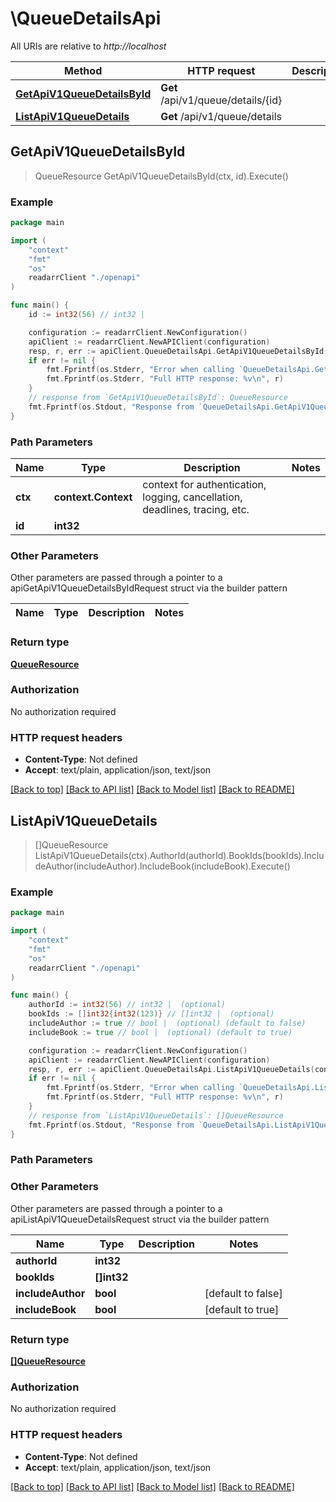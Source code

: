 # \QueueDetailsApi

All URIs are relative to *http://localhost*

Method | HTTP request | Description
------------- | ------------- | -------------
[**GetApiV1QueueDetailsById**](QueueDetailsApi.md#GetApiV1QueueDetailsById) | **Get** /api/v1/queue/details/{id} | 
[**ListApiV1QueueDetails**](QueueDetailsApi.md#ListApiV1QueueDetails) | **Get** /api/v1/queue/details | 



## GetApiV1QueueDetailsById

> QueueResource GetApiV1QueueDetailsById(ctx, id).Execute()



### Example

```go
package main

import (
    "context"
    "fmt"
    "os"
    readarrClient "./openapi"
)

func main() {
    id := int32(56) // int32 | 

    configuration := readarrClient.NewConfiguration()
    apiClient := readarrClient.NewAPIClient(configuration)
    resp, r, err := apiClient.QueueDetailsApi.GetApiV1QueueDetailsById(context.Background(), id).Execute()
    if err != nil {
        fmt.Fprintf(os.Stderr, "Error when calling `QueueDetailsApi.GetApiV1QueueDetailsById``: %v\n", err)
        fmt.Fprintf(os.Stderr, "Full HTTP response: %v\n", r)
    }
    // response from `GetApiV1QueueDetailsById`: QueueResource
    fmt.Fprintf(os.Stdout, "Response from `QueueDetailsApi.GetApiV1QueueDetailsById`: %v\n", resp)
}
```

### Path Parameters


Name | Type | Description  | Notes
------------- | ------------- | ------------- | -------------
**ctx** | **context.Context** | context for authentication, logging, cancellation, deadlines, tracing, etc.
**id** | **int32** |  | 

### Other Parameters

Other parameters are passed through a pointer to a apiGetApiV1QueueDetailsByIdRequest struct via the builder pattern


Name | Type | Description  | Notes
------------- | ------------- | ------------- | -------------


### Return type

[**QueueResource**](QueueResource.md)

### Authorization

No authorization required

### HTTP request headers

- **Content-Type**: Not defined
- **Accept**: text/plain, application/json, text/json

[[Back to top]](#) [[Back to API list]](../README.md#documentation-for-api-endpoints)
[[Back to Model list]](../README.md#documentation-for-models)
[[Back to README]](../README.md)


## ListApiV1QueueDetails

> []QueueResource ListApiV1QueueDetails(ctx).AuthorId(authorId).BookIds(bookIds).IncludeAuthor(includeAuthor).IncludeBook(includeBook).Execute()



### Example

```go
package main

import (
    "context"
    "fmt"
    "os"
    readarrClient "./openapi"
)

func main() {
    authorId := int32(56) // int32 |  (optional)
    bookIds := []int32{int32(123)} // []int32 |  (optional)
    includeAuthor := true // bool |  (optional) (default to false)
    includeBook := true // bool |  (optional) (default to true)

    configuration := readarrClient.NewConfiguration()
    apiClient := readarrClient.NewAPIClient(configuration)
    resp, r, err := apiClient.QueueDetailsApi.ListApiV1QueueDetails(context.Background()).AuthorId(authorId).BookIds(bookIds).IncludeAuthor(includeAuthor).IncludeBook(includeBook).Execute()
    if err != nil {
        fmt.Fprintf(os.Stderr, "Error when calling `QueueDetailsApi.ListApiV1QueueDetails``: %v\n", err)
        fmt.Fprintf(os.Stderr, "Full HTTP response: %v\n", r)
    }
    // response from `ListApiV1QueueDetails`: []QueueResource
    fmt.Fprintf(os.Stdout, "Response from `QueueDetailsApi.ListApiV1QueueDetails`: %v\n", resp)
}
```

### Path Parameters



### Other Parameters

Other parameters are passed through a pointer to a apiListApiV1QueueDetailsRequest struct via the builder pattern


Name | Type | Description  | Notes
------------- | ------------- | ------------- | -------------
 **authorId** | **int32** |  | 
 **bookIds** | **[]int32** |  | 
 **includeAuthor** | **bool** |  | [default to false]
 **includeBook** | **bool** |  | [default to true]

### Return type

[**[]QueueResource**](QueueResource.md)

### Authorization

No authorization required

### HTTP request headers

- **Content-Type**: Not defined
- **Accept**: text/plain, application/json, text/json

[[Back to top]](#) [[Back to API list]](../README.md#documentation-for-api-endpoints)
[[Back to Model list]](../README.md#documentation-for-models)
[[Back to README]](../README.md)

